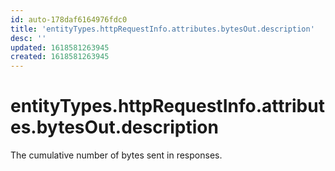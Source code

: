 ```yaml
---
id: auto-178daf6164976fdc0
title: 'entityTypes.httpRequestInfo.attributes.bytesOut.description'
desc: ''
updated: 1618581263945
created: 1618581263945
---
```

# entityTypes.httpRequestInfo.attributes.bytesOut.description

The cumulative number of bytes sent in responses.